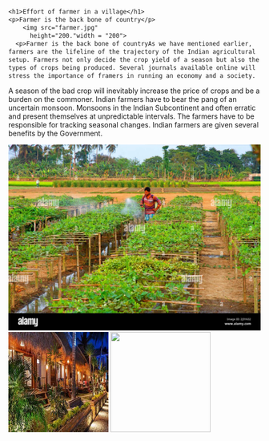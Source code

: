 <!DOCTYPE html>
<html>
    <head>
        <title>My first and special website</title>
    </head>
    <body>
    
    <h1>Effort of farmer in a village</h1>
    <p>Farmer is the back bone of country</p>
        <img src="farmer.jpg"
          height="200."width = "200">
      <p>Farmer is the back bone of countryAs we have mentioned earlier, farmers are the lifeline of the trajectory of the Indian agricultural setup. Farmers not only decide the crop yield of a season but also the types of crops being produced. Several journals available online will stress the importance of framers in running an economy and a society.

A season of the bad crop will inevitably increase the price of crops and be a burden on the commoner. Indian farmers have to bear the pang of an uncertain monsoon. Monsoons in the Indian Subcontinent and often erratic and present themselves at unpredictable intervals. The farmers have to be responsible for tracking seasonal changes. Indian farmers are given several benefits by the Government.

</p>
        <img src="sank.jpg"
        alt="This i 
          height="200."width = "200">
      <img src="OIP.jpeg"
      alt="this is ok for me"
      height="200."width = "200">
      <img src=""
        height="200."width = "200"
      <h3> </h3>
    </body> 
</html>
